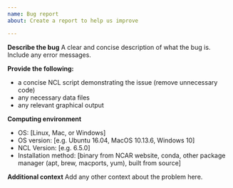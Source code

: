 ```yaml
---
name: Bug report
about: Create a report to help us improve

---
```


**Describe the bug**
A clear and concise description of what the bug is. Include any error messages.

**Provide the following:**
 - a concise NCL script demonstrating the issue (remove unnecessary code)
 - any necessary data files
 - any relevant graphical output

**Computing environment**
 - OS: [Linux, Mac, or Windows]
 - OS version: [e.g. Ubuntu 16.04, MacOS 10.13.6, Windows 10]
 - NCL Version: [e.g. 6.5.0]
 - Installation method: [binary from NCAR website, conda, other package manager (apt, brew, macports, yum), built from source]

**Additional context**
Add any other context about the problem here.

